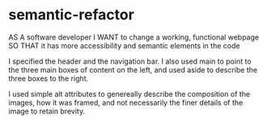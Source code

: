 # semantic-refactor
AS A software developer
I WANT to change a working, functional webpage 
SO THAT it has more accessibility and semantic elements in the code

I specified the header and the navigation bar. I also used main to point to the three main boxes of content on the left, and used aside to describe the three boxes to the right. 

I used simple alt attributes to genereally describe the composition of the images, how it was framed, and not necessarily the finer details of the image to retain brevity. 





